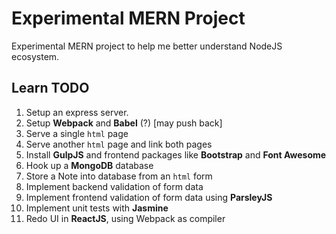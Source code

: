 # Experimental MERN Project
Experimental MERN project to help me better understand NodeJS ecosystem.

## Learn TODO
1. Setup an express server.
1. Setup **Webpack** and **Babel** (?) [may push back]
1. Serve a single `html` page
1. Serve another `html` page and link both pages
1. Install **GulpJS** and frontend packages like **Bootstrap** and **Font Awesome**
1. Hook up a **MongoDB** database
1. Store a Note into database from an `html` form
1. Implement backend validation of form data
1. Implement frontend validation of form data using **ParsleyJS**
1. Implement unit tests with **Jasmine**
1. Redo UI in **ReactJS**, using Webpack as compiler
